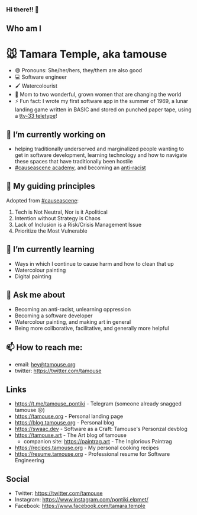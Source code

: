 ### Hi there!! 👋

## Who am I

# :mouse: Tamara Temple, aka tamouse

- 😄 Pronouns: She/her/hers, they/them are also good
- :computer: Software engineer
- :paintbrush: Watercolourist
- :woman: Mom to two wonderful, grown women that are changing the world
- ⚡ Fun fact: I wrote my first software app in the summer of 1969, a lunar landing game written in BASIC and stored on punched paper tape, using a [tty-33 teletype](https://en.wikipedia.org/wiki/Teletype_Model_33)!

## 🔭 I’m currently working on

- helping traditionally underserved and marginalized people wanting to get in software development, learning technology and how to navigate these spaces that have traditionally been hostile
- [#causeascene academy](https://hashtagcauseascene.com/bootcamp/), and becoming an [anti-racist](https://hashtagcauseascene.com/guiding-principles/)

## :compass: My guiding principles

Adopted from [#causeascene](https://hashtagcauseascene.com/guiding-principles/):

1. Tech is Not Neutral, Nor is it Apolitical
2. Intention without Strategy is Chaos
3. Lack of Inclusion is a Risk/Crisis Management Issue
4. Prioritize the Most Vulnerable

## 🌱 I’m currently learning

- Ways in which I continue to cause harm and how to clean that up
- Watercolour painting
- Digital painting

<!-- - 👯 I’m looking to collaborate on ...; -->
<!-- - 🤔 I’m looking for help with ... -->
## 💬 Ask me about

- Becoming an anti-racist, unlearning oppression
- Becoming a software developer
- Watercolour painting, and making art in general
- Being more collborative, facilitative, and generally more helpful

## 📫 How to reach me:

- email: hey@tamouse.org
- twitter: <https://twitter.com/tamouse>

## Links

- <https://t.me/tamouse_pontiki> - Telegram (someone already snagged tamouse ☹️)
- <https://tamouse.org> - Personal landing page
- <https://blog.tamouse.org> - Personal blog
- <https://swaac.dev> - Software as a Craft: Tamouse's Personzal devblog
- <https://tamouse.art> - The Art blog of tamouse
  - companion site: <https://paintrag.art> - The Inglorious Paintrag 
- <https://recipes.tamouse.org> - My personal cooking recipes
- <https://resume.tamouse.org> - Professional resume for Software Engineering

## Social

- Twitter: <https://twitter.com/tamouse>
- Instagram: <https://www.instagram.com/pontiki.elpmet/>
- Facebook: <https://www.facebook.com/tamara.temple>


<!--
**tamouse/tamouse** is a ✨ _special_ ✨ repository because its `README.md` (this file) appears on your GitHub profile.

Here are some ideas to get you started:

- 🔭 I’m currently working on ...
- 🌱 I’m currently learning ...
- 👯 I’m looking to collaborate on ...
- 🤔 I’m looking for help with ...
- 💬 Ask me about ...
- 📫 How to reach me: ...
- 😄 Pronouns: ...
- ⚡ Fun fact: ...
-->
